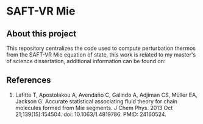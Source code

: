 # SAFT-VR Mie

## About this project

This repository centralizes the code used to compute perturbation thermos from the SAFT-VR Mie equation of state, this work is related to my master's of science dissertation, additional information can be found on:


## References
1. Lafitte T, Apostolakou A, Avendaño C, Galindo A, Adjiman CS, Müller EA, Jackson G. Accurate statistical associating fluid theory for chain molecules formed from Mie segments. J Chem Phys. 2013 Oct 21;139(15):154504. doi: 10.1063/1.4819786. PMID: 24160524.
